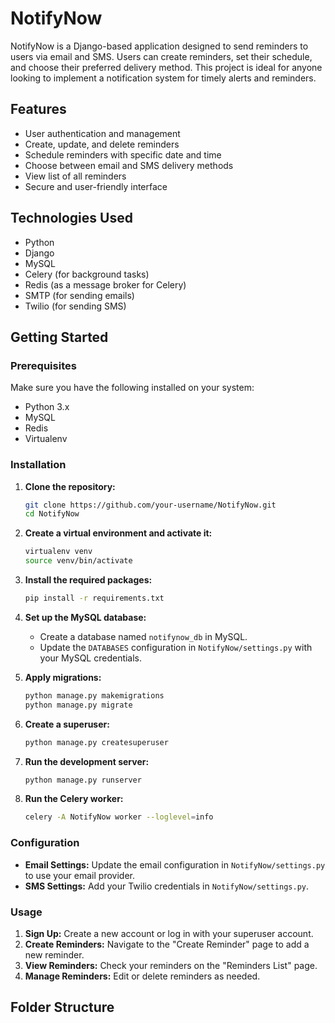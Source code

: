 # NotifyNow

NotifyNow is a Django-based application designed to send reminders to users via email and SMS. Users can create reminders, set their schedule, and choose their preferred delivery method. This project is ideal for anyone looking to implement a notification system for timely alerts and reminders.

## Features

- User authentication and management
- Create, update, and delete reminders
- Schedule reminders with specific date and time
- Choose between email and SMS delivery methods
- View list of all reminders
- Secure and user-friendly interface

## Technologies Used

- Python
- Django
- MySQL
- Celery (for background tasks)
- Redis (as a message broker for Celery)
- SMTP (for sending emails)
- Twilio (for sending SMS)

## Getting Started

### Prerequisites

Make sure you have the following installed on your system:

- Python 3.x
- MySQL
- Redis
- Virtualenv

### Installation

1. **Clone the repository:**
    ```sh
    git clone https://github.com/your-username/NotifyNow.git
    cd NotifyNow
    ```

2. **Create a virtual environment and activate it:**
    ```sh
    virtualenv venv
    source venv/bin/activate
    ```

3. **Install the required packages:**
    ```sh
    pip install -r requirements.txt
    ```

4. **Set up the MySQL database:**

    - Create a database named `notifynow_db` in MySQL.
    - Update the `DATABASES` configuration in `NotifyNow/settings.py` with your MySQL credentials.

5. **Apply migrations:**
    ```sh
    python manage.py makemigrations
    python manage.py migrate
    ```

6. **Create a superuser:**
    ```sh
    python manage.py createsuperuser
    ```

7. **Run the development server:**
    ```sh
    python manage.py runserver
    ```

8. **Run the Celery worker:**
    ```sh
    celery -A NotifyNow worker --loglevel=info
    ```

### Configuration

- **Email Settings:** Update the email configuration in `NotifyNow/settings.py` to use your email provider.
- **SMS Settings:** Add your Twilio credentials in `NotifyNow/settings.py`.

### Usage

1. **Sign Up:** Create a new account or log in with your superuser account.
2. **Create Reminders:** Navigate to the "Create Reminder" page to add a new reminder.
3. **View Reminders:** Check your reminders on the "Reminders List" page.
4. **Manage Reminders:** Edit or delete reminders as needed.

## Folder Structure

